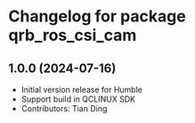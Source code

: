 # Changelog for package qrb_ros_csi_cam

## 1.0.0 (2024-07-16)

- Initial version release for Humble
- Support build in QCLINUX SDK
- Contributors: Tian Ding
